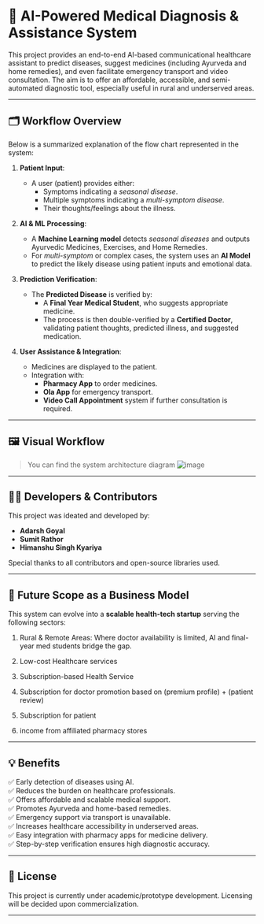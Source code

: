# 🧠 AI-Powered Medical Diagnosis & Assistance System

This project provides an end-to-end AI-based  communicational healthcare assistant to predict diseases, suggest medicines (including Ayurveda and home remedies), and even facilitate emergency transport and video consultation. The aim is to offer an affordable, accessible, and semi-automated diagnostic tool, especially useful in rural and underserved areas.

---

## 🗂️ Workflow Overview

Below is a summarized explanation of the flow chart represented in the system:

1. **Patient Input**:
   - A user (patient) provides either:
     - Symptoms indicating a *seasonal disease*.
     - Multiple symptoms indicating a *multi-symptom disease*.
     - Their thoughts/feelings about the illness.

2. **AI & ML Processing**:
   - A **Machine Learning model** detects *seasonal diseases* and outputs Ayurvedic Medicines, Exercises, and Home Remedies.
   - For *multi-symptom* or complex cases, the system uses an **AI Model** to predict the likely disease using patient inputs and emotional data.

3. **Prediction Verification**:
   - The **Predicted Disease** is verified by:
     - A **Final Year Medical Student**, who suggests appropriate medicine.
     - The process is then double-verified by a **Certified Doctor**, validating patient thoughts, predicted illness, and suggested medication.

4. **User Assistance & Integration**:
   - Medicines are displayed to the patient.
   - Integration with:
     - **Pharmacy App** to order medicines.
     - **Ola App** for emergency transport.
     - **Video Call Appointment** system if further consultation is required.

---

## 🖼️ Visual Workflow

> You can find the system architecture diagram
![image](https://github.com/user-attachments/assets/614768eb-e13f-4af9-adb0-8e75c8e877e8)


---

## 👨‍💻 Developers & Contributors

This project was ideated and developed by:

- **Adarsh Goyal**
- **Sumit Rathor**
- **Himanshu Singh Kyariya**

Special thanks to all contributors and open-source libraries used.

---

## 🚀 Future Scope as a Business Model

This system can evolve into a **scalable health-tech startup** serving the following sectors:

1. Rural & Remote Areas: Where doctor availability is limited, AI and final-year med students bridge the gap.

2. Low-cost Healthcare services

3.  Subscription-based Health Service
4. Subscription for doctor promotion based on  (premium profile) + (patient review)
5. Subscription for patient 
6. income from affiliated pharmacy stores                                                                                                 
---

## 💡 Benefits

✅ Early detection of diseases using AI.  
✅ Reduces the burden on healthcare professionals.  
✅ Offers affordable and scalable medical support.  
✅ Promotes Ayurveda and home-based remedies.  
✅ Emergency support via transport is unavailable.  
✅ Increases healthcare accessibility in underserved areas.  
✅ Easy integration with pharmacy apps for medicine delivery.  
✅ Step-by-step verification ensures high diagnostic accuracy.

---

## 📄 License

This project is currently under academic/prototype development. Licensing will be decided upon commercialization.

---
